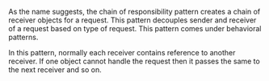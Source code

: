 As the name suggests, the chain of responsibility pattern creates a chain of receiver objects for a request. This pattern decouples sender and receiver of a request based on type of request. This pattern comes under behavioral patterns. 

In this pattern, normally each receiver contains reference to another receiver. If one object cannot handle the request then it passes the same to the next receiver and so on. 